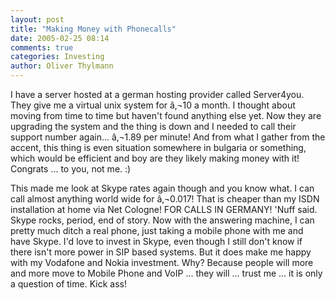 ```yaml
---
layout: post
title: "Making Money with Phonecalls"
date: 2005-02-25 08:14
comments: true
categories: Investing
author: Oliver Thylmann
---
```



I have a server hosted at a german hosting provider called Server4you. They give me a virtual unix system for â‚¬10 a month. I thought about moving from time to time but haven't found anything else yet. Now they are upgrading the system and the thing is down and I needed to call their support number again... â‚¬1.89 per minute! And from what I gather from the accent, this thing is even situation somewhere in bulgaria or something, which would be efficient and boy are they likely making money with it! Congrats ... to you, not me. :)

This made me look at Skype rates again though and you know what. I can call almost anything world wide for â‚¬0.017! That is cheaper than my ISDN installation at home via Net Cologne! FOR CALLS IN GERMANY! 'Nuff said. Skype rocks, period, end of story. Now with the answering machine, I can pretty much ditch a real phone, just taking a mobile phone with me and have Skype. I'd love to invest in Skype, even though I still don't know if there isn't more power in SIP based systems. But it does make me happy with my Vodafone and Nokia investment. Why? Because people will more and more move to Mobile Phone and VoIP ... they will ... trust me ... it is only a question of time. Kick ass!

